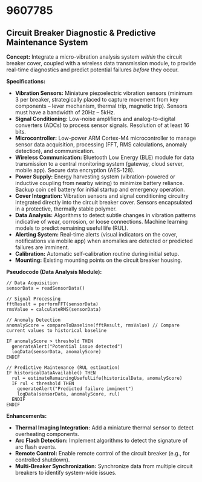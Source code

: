 # 9607785

## Circuit Breaker Diagnostic & Predictive Maintenance System

**Concept:** Integrate a micro-vibration analysis system *within* the circuit breaker cover, coupled with a wireless data transmission module, to provide real-time diagnostics and predict potential failures *before* they occur.

**Specifications:**

*   **Vibration Sensors:** Miniature piezoelectric vibration sensors (minimum 3 per breaker, strategically placed to capture movement from key components – lever mechanism, thermal trip, magnetic trip). Sensors must have a bandwidth of 20Hz – 5kHz.
*   **Signal Conditioning:** Low-noise amplifiers and analog-to-digital converters (ADCs) to process sensor signals. Resolution of at least 16 bits.
*   **Microcontroller:** Low-power ARM Cortex-M4 microcontroller to manage sensor data acquisition, processing (FFT, RMS calculations, anomaly detection), and communication.
*   **Wireless Communication:** Bluetooth Low Energy (BLE) module for data transmission to a central monitoring system (gateway, cloud server, mobile app). Secure data encryption (AES-128).
*   **Power Supply:** Energy harvesting system (vibration-powered or inductive coupling from nearby wiring) to minimize battery reliance. Backup coin cell battery for initial startup and emergency operation.
*   **Cover Integration:** Vibration sensors and signal conditioning circuitry integrated directly into the circuit breaker cover. Sensors encapsulated in a protective, thermally stable polymer.
*   **Data Analysis:** Algorithms to detect subtle changes in vibration patterns indicative of wear, corrosion, or loose connections. Machine learning models to predict remaining useful life (RUL).
*   **Alerting System:** Real-time alerts (visual indicators on the cover, notifications via mobile app) when anomalies are detected or predicted failures are imminent.
*   **Calibration:** Automatic self-calibration routine during initial setup.
*   **Mounting:** Existing mounting points on the circuit breaker housing.

**Pseudocode (Data Analysis Module):**

```
// Data Acquisition
sensorData = readSensorData()

// Signal Processing
fftResult = performFFT(sensorData)
rmsValue = calculateRMS(sensorData)

// Anomaly Detection
anomalyScore = compareToBaseline(fftResult, rmsValue) // Compare current values to historical baseline

IF anomalyScore > threshold THEN
  generateAlert("Potential issue detected")
  logData(sensorData, anomalyScore)
ENDIF

// Predictive Maintenance (RUL estimation)
IF historicalDataAvailable() THEN
  rul = estimateRemainingUsefulLife(historicalData, anomalyScore)
  IF rul < threshold THEN
    generateAlert("Predicted failure imminent")
    logData(sensorData, anomalyScore, rul)
  ENDIF
ENDIF
```

**Enhancements:**

*   **Thermal Imaging Integration:** Add a miniature thermal sensor to detect overheating components.
*   **Arc Flash Detection:** Implement algorithms to detect the signature of arc flash events.
*   **Remote Control:** Enable remote control of the circuit breaker (e.g., for controlled shutdown).
*   **Multi-Breaker Synchronization:** Synchronize data from multiple circuit breakers to identify system-wide issues.